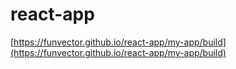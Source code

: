 # react-app

[https://funvector.github.io/react-app/my-app/build](https://funvector.github.io/react-app/my-app/build)

